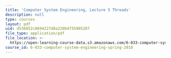 ```yaml
---
title: 'Computer System Engineering, Lecture 5 Threads'
description: null
type: courses
layout: pdf
uid: d536852c8694227d8a220b4f55905207
file_type: application/pdf
file_location: >-
  https://open-learning-course-data.s3.amazonaws.com/6-033-computer-system-engineering-spring-2018/d536852c8694227d8a220b4f55905207_MIT6_033S18lec5.pdf
course_id: 6-033-computer-system-engineering-spring-2018
---
```

